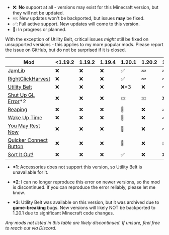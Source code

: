 - ❌: **No** support at all - versions may exist for this Minecraft version, but
  they will not be updated.
- 💤: New updates won't be backported, but issues **may** be fixed.
- ✅: Full active support. New updates will come to this version.
- 🚧: In progress or planned.

With the exception of Utility Belt, critical issues _might_ still be fixed on
unsupported versions - this applies to my more popular mods. Please report the
issue on GitHub, but do not be surprised if it is closed.

| Mod                                                                                | <1.19.2 | 1.19.2 | 1.19.4 | 1.20.1 | 1.20.2 | 1.20.4 | 1.20.6 | 1.21/1.21.1 | 1.21.2/1.21.3 | 1.21.4 | 1.21.5 |
| ---------------------------------------------------------------------------------- | ------- | ------ | ------ | ------ | ------ | ------ | ------ | ------ | ------ | ------ | ------ |
| [JamLib](https://github.com/JamCoreModding/jamlib)                                 | ❌      | ❌     | ❌     | ✅     | 💤     | 💤     | 💤     | ✅     | 💤     | ✅     | ✅     |
| [RightClickHarvest](https://github.com/JamCoreModding/right-click-harvest)         | ❌      | ❌     | ❌     | ✅     | 💤     | 💤     | 💤     | ✅     | 💤     | ✅     | ✅     |
| [Utility Belt](https://github.com/JamCoreModding/utility-belt)                     | ❌      | ❌     | ❌     | ❌\*3     | ❌     | 💤     | 💤     | ✅     | ❌\*1  | ✅     | 🚧     |
| [Shut Up GL Error](https://github.com/JamCoreModding/shut-up-gl-error)\*2          | ❌      | ❌     | ❌     | 💤     | 💤     | ❌     | ❌     | ❌     | ❌     | ❌     | ❌     |
| [Reaping](https://github.com/JamCoreModding/reaping)                               | ❌      | ❌     | ❌     | 🚧     | ❌     | 💤     | 💤     | ✅     | ❌     | 🚧     | 🚧     |
| [Wake Up Time](https://github.com/JamCoreModding/wake-up-time)                     | ❌      | ❌     | ❌     | 🚧     | ❌     | 💤     | 💤     | ✅     | ❌     | 🚧     | 🚧     |
| [You May Rest Now](https://github.com/JamCoreModding/you-may-rest-now)             | ❌      | ❌     | ❌     | 🚧     | ❌     | 💤     | 💤     | ✅     | ❌     | 🚧     | 🚧     |
| [Quicker Connect Button](https://github.com/JamCoreModding/quicker-connect-button) | ❌      | ❌     | ❌     | 🚧     | ❌     | 💤     | 💤     | ✅     | ❌     | 🚧     | 🚧     |
| [Sort It Out!](https://github.com/JamCoreModding/sort-it-out) | ❌      | ❌     | ❌     | ✅     | ❌     | ❌     | ❌     | ✅     | ✅     | ✅     | 🚧     |

- **\*1**: Accessories does not support this version, so Utility Belt is unavailable for it.

- **\*2**: I can no longer reproduce this error on newer versions, so the mod is
discontinued. If you can reproduce the error reliably, please let me know.

- **\*3**: Utility Belt was available on this version, but it was archived due to **game-breaking** bugs. New versions will likely NOT be backported to 1.20.1 due to significant Minecraft code changes.

_Any mods not listed in this table are likely discontinued. If unsure, feel free
to reach out via Discord._
